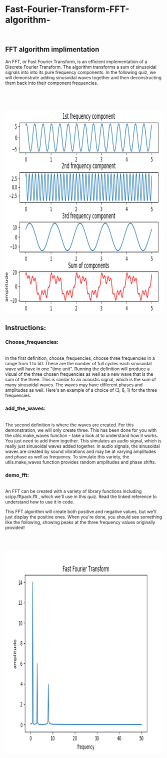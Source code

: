 # Fast-Fourier-Transform-FFT-algorithm-
<br/>

## FFT algorithm implimentation

   An FFT, or Fast Fourier Transform, is an efficient implementation of a Discrete Fourier Transform. The algorithm transforms a sum of sinusoidal signals into into its pure frequency components. In the following quiz, we will demonstrate adding sinusoidal waves together and then deconstructing them back into their component frequencies.
   
<br/><br/><br/>


<img src="sum-of-components.png" height=650 width=900 >
<br/>

## Instructions:

### Choose_frequencies:
<br/>
                 In the first definition, choose_frequencies, choose three frequencies in a range from 1 to 50. These are the number of full cycles each sinusoidal wave will have in one "time unit". Running the definition will produce a visual of the three chosen frequencies as well as a new wave that is the sum of the three. This is similar to an acoustic signal, which is the sum of many sinusoidal waves. The waves may have different phases and amplitudes as well. Here's an example of a choice of (3, 8, 1) for the three frequencies.
<br/>

### add_the_waves:
<br/>
                 The second definition is where the waves are created. For this demonstration, we will only create three. This has been done for you with the utils.make_waves function - take a look at to understand how it works. You just need to add them together. This simulates an audio signal, which is really just sinusoidal waves added together. In audio signals, the sinusoidal waves are created by sound vibrations and may be at varying amplitudes and phase as well as frequency. To simulate this variety, the utils.make_waves function provides random amplitudes and phase shifts.

<br/>

### demo_fft:
<br/>
               An FFT can be created with a variety of library functions including scipy.fftpack.fft , which we'll use in this quiz. Read the linked reference to understand how to use it in code.<br/>

This FFT algorithm will create both positive and negative values, but we'll just display the positive ones. When you're done, you should see something like the following, showing peaks at the three frequency values originally provided!

<br/>
<br/><br/>
<img src="fft.png" height=650 width=900 >
<br/>
